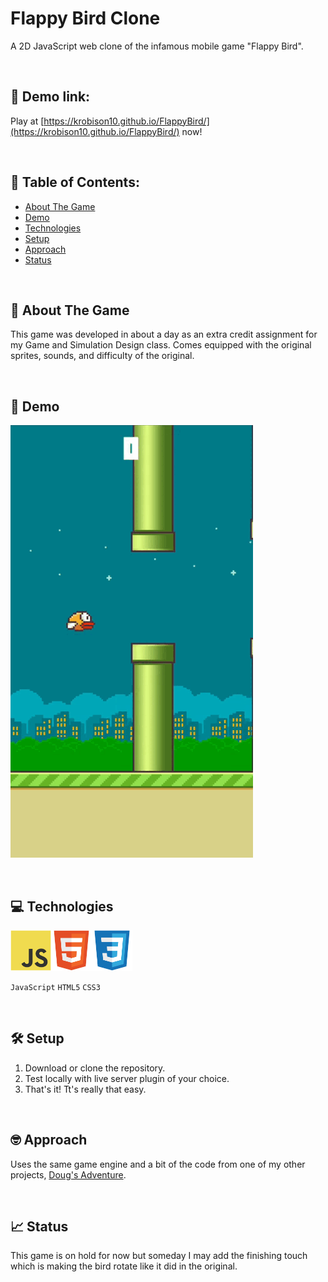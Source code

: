 # Flappy Bird Clone
A 2D JavaScript web clone of the infamous mobile game "Flappy Bird".

<br>

## 🔗 Demo link:
Play at [https://krobison10.github.io/FlappyBird/](https://krobison10.github.io/FlappyBird/) now!

<br>

## 📃 Table of Contents:

- [About The Game](#-about-the-game)
- [Demo](#-demo)
- [Technologies](#-technologies)
- [Setup](#%EF%B8%8F-setup)
- [Approach](#-approach)
- [Status](#-status)

<br>

## 🌲 About The Game

This game was developed in about a day as an extra credit assignment for my Game and Simulation Design class. Comes equipped with the original sprites, sounds, and difficulty of the original.

<br>

## 🎥 Demo

![](flappy.gif)

<br>

## 💻 Technologies

<img src="https://github.com/devicons/devicon/blob/master/icons/javascript/javascript-original.svg" alt="JavaScript Logo" width="65" height="65"/><img src="https://github.com/devicons/devicon/blob/master/icons/html5/html5-original.svg" alt="HTML5 Logo" width="65" height="65"/><img src="https://github.com/devicons/devicon/blob/master/icons/css3/css3-original.svg" alt="CSS3 Logo" width="65" height="65"/>

`JavaScript` `HTML5` `CSS3`

<br>

## 🛠️ Setup
1. Download or clone the repository.
1. Test locally with live server plugin of your choice.
1. That's it! Tt's really that easy.

<br>

## 🤓 Approach

Uses the same game engine and a bit of the code from one of my other projects, [Doug's Adventure](https://github.com/krobison10/dougs-adventure). 

<br>

## 📈 Status
This game is on hold for now but someday I may add the finishing touch which is making the bird rotate like it did in the original.
